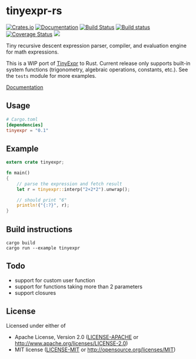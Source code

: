 # tinyexpr-rs

[![Crates.io](https://img.shields.io/crates/v/tinyexpr.svg)](https://crates.io/crates/tinyexpr)
[![Documentation](https://docs.rs/tinyexpr/badge.svg)](https://docs.rs/tinyexpr)
[![Build Status](https://travis-ci.org/kondrak/tinyexpr-rs.svg)](https://travis-ci.org/kondrak/tinyexpr-rs)
[![Build status](https://ci.appveyor.com/api/projects/status/gmkbjqne3be843is?svg=true)](https://ci.appveyor.com/project/kondrak/tinyexpr-rs)
[![Coverage Status](https://coveralls.io/repos/github/kondrak/tinyexpr-rs/badge.svg?branch=master)](https://coveralls.io/github/kondrak/tinyexpr-rs?branch=master)
![](https://img.shields.io/crates/l/json.svg)

Tiny recursive descent expression parser, compiler, and evaluation engine for math expressions.

This is a WIP port of [TinyExpr](https://github.com/codeplea/tinyexpr) to Rust. Current release only supports built-in system functions (trigonometry, algebraic operations, constants, etc.). See the `tests` module for more examples.

[Documentation](https://docs.rs/tinyexpr)

Usage
-----
```toml
# Cargo.toml
[dependencies]
tinyexpr = "0.1"
```

Example
-------
```rust
extern crate tinyexpr;

fn main()
{
    // parse the expression and fetch result
    let r = tinyexpr::interp("2+2*2").unwrap();

    // should print "6"
    println!("{:?}", r);
}
```

Build instructions
------------------

```
cargo build
cargo run --example tinyexpr
```

## Todo
- support for custom user function
- support for functions taking more than 2 parameters
- support closures

## License

Licensed under either of

 * Apache License, Version 2.0 ([LICENSE-APACHE](LICENSE-APACHE) or http://www.apache.org/licenses/LICENSE-2.0)
 * MIT license ([LICENSE-MIT](LICENSE-MIT) or http://opensource.org/licenses/MIT)